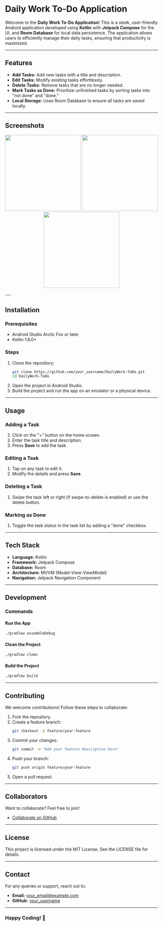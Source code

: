 # Daily Work To-Do Application

Welcome to the **Daily Work To-Do Application**! This is a sleek, user-friendly Android application developed using **Kotlin** with **Jetpack Compose** for the UI, and **Room Database** for local data persistence. The application allows users to efficiently manage their daily tasks, ensuring that productivity is maximized.

---

## Features

- **Add Tasks:** Add new tasks with a title and description.
- **Edit Tasks:** Modify existing tasks effortlessly.
- **Delete Tasks:** Remove tasks that are no longer needed.
- **Mark Tasks as Done:** Prioritize unfinished tasks by sorting tasks into "not done" and "done."
- **Local Storage:** Uses Room Database to ensure all tasks are saved locally.

---

## Screenshots
<p align="center">
<img src="https://github.com/user-attachments/assets/22b1eb9e-6b31-418a-9e60-bc44cf960211" width="250">
<img src="https://github.com/user-attachments/assets/2e8e5150-d196-41e4-828f-9882915e3c4b" width="250">
<img src="https://github.com/user-attachments/assets/a2c6f27b-f946-40af-a7bc-336ec4af6054" width="250">
</p>
---


## Installation

### Prerequisites

- Android Studio Arctic Fox or later
- Kotlin 1.6.0+

### Steps

1. Clone the repository:
   ```bash
   git clone https://github.com/your_username/DailyWork-ToDo.git
   cd DailyWork-ToDo
   ```
2. Open the project in Android Studio.
3. Build the project and run the app on an emulator or a physical device.

---

## Usage

### Adding a Task

1. Click on the "+" button on the home screen.
2. Enter the task title and description.
3. Press **Save** to add the task.

### Editing a Task

1. Tap on any task to edit it.
2. Modify the details and press **Save**.

### Deleting a Task

1. Swipe the task left or right (if swipe-to-delete is enabled) or use the delete button.

### Marking as Done

1. Toggle the task status in the task list by adding a "done" checkbox.

---

## Tech Stack

- **Language:** Kotlin
- **Framework:** Jetpack Compose
- **Database:** Room
- **Architecture:** MVVM (Model-View-ViewModel)
- **Navigation:** Jetpack Navigation Component

---

## Development

### Commands

#### Run the App

```bash
./gradlew assembleDebug
```

#### Clean the Project

```bash
./gradlew clean
```

#### Build the Project

```bash
./gradlew build
```

---

## Contributing

We welcome contributions! Follow these steps to collaborate:

1. Fork the repository.
2. Create a feature branch:
   ```bash
   git checkout -b feature/your-feature
   ```
3. Commit your changes:
   ```bash
   git commit -m "Add your feature description here"
   ```
4. Push your branch:
   ```bash
   git push origin feature/your-feature
   ```
5. Open a pull request.

---

## Collaborators

Want to collaborate? Feel free to join!

- [Collaborate on GitHub](https://github.com/your_username/DailyWork-ToDo/invitations)

---

## License

This project is licensed under the MIT License. See the LICENSE file for details.

---

## Contact

For any queries or support, reach out to:

- **Email:** [your\_email@example.com](mailto\:anshulisokay@gmail.com)
- **GitHub:** [your\_username](https://github.com/OkayAnshul)

---

### Happy Coding! 🎉

